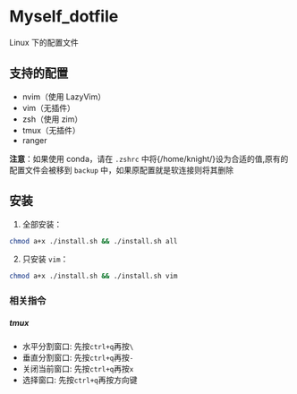 # Myself_dotfile

Linux 下的配置文件

## 支持的配置

- nvim（使用 LazyVim）
- vim（无插件）
- zsh（使用 zim）
- tmux（无插件）
- ranger

**注意**：如果使用 conda，请在 `.zshrc` 中将{/home/knight/}设为合适的值,原有的配置文件会被移到 `backup` 中，如果原配置就是软连接则将其删除

## 安装

1. 全部安装：

```bash
chmod a+x ./install.sh && ./install.sh all
```

2. 只安装 `vim`：

```bash
chmod a+x ./install.sh && ./install.sh vim
```

### 相关指令
##### tmux
- 水平分割窗口: 先按```ctrl+q```再按```\```
- 垂直分割窗口: 先按```ctrl+q```再按```-```
- 关闭当前窗口: 先按```ctrl+q```再按```x```
- 选择窗口: 先按```ctrl+q```再按方向键

